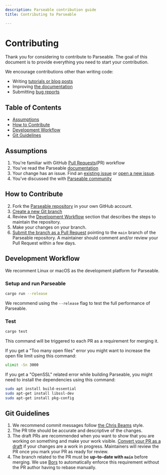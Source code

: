 ```yaml
---
description: Parseable contribution guide 
title: Contributing to Parseable

---
```


# Contributing

Thank you for considering to contribute to Parseable. The goal of this document is to provide everything you need to start your contribution.

We encourage contributions other than writing code: 
- Writing [tutorials or blog posts](https://github.com/parseablehq/parseable/tree/main/blog)
- Improving [the documentation](https://github.com/parseablehq/docs)
- Submitting [bug reports](https://github.com/parseablehq/parseable/issues/new)

## Table of Contents

- [Assumptions](#assumptions)
- [How to Contribute](#how-to-contribute)
- [Development Workflow](#development-workflow)
- [Git Guidelines](#git-guidelines)

## Assumptions

1. You're familiar with GitHub [Pull Requests](https://help.github.com/en/github/collaborating-with-issues-and-pull-requests/about-pull-requests)(PR) workflow
2. You've read the Parseable [documentation](https://parseable.io/docs)
3. Your change has an issue. Find an [existing issue](https://github.com/parseablehq/parseable/issues/) or [open a new issue](https://github.com/parseablehq/parseable/issues/new).
4. You've discussed the  with [Parseable community](https://www.parseable.io/#community)

## How to Contribute

2. Fork the [Parseable repository](https://help.github.com/en/github/getting-started-with-github/fork-a-repo) in your own GitHub account.
3. [Create a new Git branch](https://help.github.com/en/github/collaborating-with-issues-and-pull-requests/creating-and-deleting-branches-within-your-repository)
4. Review the [Development Workflow](#development-workflow) section that describes the steps to maintain the repository.
5. Make your changes on your branch.
6. [Submit the branch as a Pull Request](https://help.github.com/en/github/collaborating-with-issues-and-pull-requests/creating-a-pull-request-from-a-fork) pointing to the `main` branch of the Parseable repository. A maintainer should comment and/or review your Pull Request within a few days.

## Development Workflow

We recomment Linux or macOS as the development platform for Parseable.

### Setup and run Parseable

```bash
cargo run --release
```

We recommend using the `--release` flag to test the full performance of Parseable.

### Test

```bash
cargo test
```

This command will be triggered to each PR as a requirement for merging it.

If you get a "Too many open files" error you might want to increase the open file limit using this command:

```bash
ulimit -Sn 3000
```

If you get a "OpenSSL" related error while building Parseable, you might need to install the dependencies using this command:

```bash
sudo apt install build-essential
sudo apt-get install libssl-dev
sudo apt-get install pkg-config
```

## Git Guidelines

1. We recommend commit messages follow [the Chris Beams](https://chris.beams.io/posts/git-commit/) style.
2. The PR title should be accurate and descriptive of the changes.
3. The draft PRs are recommended when you want to show that you are working on something and make your work visible. [Convert your PR as a draft](https://help.github.com/en/github/collaborating-with-issues-and-pull-requests/changing-the-stage-of-a-pull-request) if your changes are a work in progress. Maintainers will review the PR once you mark your PR as ready for review.
4. The branch related to the PR must be **up-to-date with `main`** before merging. We use [Bors](https://github.com/bors-ng/bors-ng) to automatically enforce this requirement without the PR author having to rebase manually.
